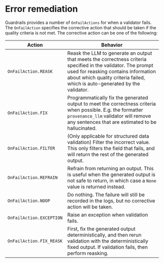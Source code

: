 # Error remediation

Guardrails provides a number of `OnFailActions` for when a validator fails. The `OnFailAction` specifies the corrective action that should be taken if the quality criteria is not met. The corrective action can be one of the following:

| Action    | Behavior                                                                                                                                                                                               |
|-----------|--------------------------------------------------------------------------------------------------------------------------------------------------------------------------------------------------------|
| `OnFailAction.REASK`   | Reask the LLM to generate an output that meets the correctness criteria specified in the validator.  The prompt used for reasking contains information about which quality criteria failed, which is auto-generated by the validator. |
| `OnFailAction.FIX`     | Programmatically fix the generated output to meet the correctness criteria when possible. E.g. the formatter `provenance_llm` validator will remove any sentences that are estimated to be hallucinated.             |
| `OnFailAction.FILTER`  | (Only applicable for structured data validation) Filter the incorrect value. This only filters the field that fails, and will return the rest of the generated output.                                                                                  |
| `OnFailAction.REFRAIN` | Refrain from returning an output. This is useful when the generated output is not safe to return, in which case a `None` value is returned instead.                                                          |
| `OnFailAction.NOOP`    | Do nothing. The failure will still be recorded in the logs, but no corrective action will be taken.                                                                                                    |
| `OnFailAction.EXCEPTION`  | Raise an exception when validation fails.     |
| `OnFailAction.FIX_REASK` | First, fix the generated output deterministically, and then rerun validation with the deterministically fixed output. If validation fails, then perform reasking.           |
